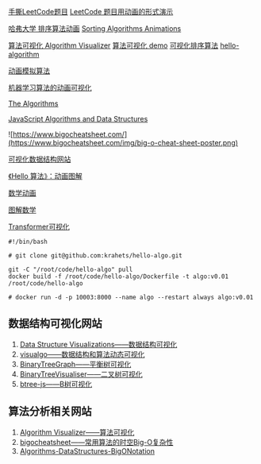 

[手撕LeetCode题目](https://github.com/labuladong/fucking-algorithm)
[LeetCode 题目用动画的形式演示](https://github.com/MisterBooo/LeetCodeAnimation)

[哈弗大学 排序算法动画](https://www.cs.usfca.edu/~galles/visualization/ComparisonSort.html)
[Sorting Algorithms Animations](https://www.toptal.com/developers/sorting-algorithms)

[算法可视化 Algorithm Visualizer](https://github.com/algorithm-visualizer/algorithm-visualizer)
[算法可视化 demo](https://algorithm-visualizer.org/simple-recursive/cellular-automata)
[可视化排序算法](https://github.com/LucasPilla/Sorting-Algorithms-Visualizer)
[hello-algorithm](https://github.com/geekxh/hello-algorithm)

[动画模拟算法](https://github.com/chefyuan/algorithm-base)

[机器学习算法的动画可视化](https://davpinto.github.io/ml-simulations)

[The Algorithms](https://the-algorithms.com/zh_Hans)

[JavaScript Algorithms and Data Structures](https://github.com/trekhleb/javascript-algorithms)

![https://www.bigocheatsheet.com/](https://www.bigocheatsheet.com/img/big-o-cheat-sheet-poster.png)

[可视化数据结构网站](https://www.cs.usfca.edu/~galles/visualization/Algorithms.html)

[《Hello 算法》：动画图解](https://github.com/krahets/hello-algo)

[数学动画](https://github.com/3b1b/manim)

[图解数学](../MachineLearning/图解数学)

[Transformer可视化](https://github.com/poloclub/transformer-explainer)

```
#!/bin/bash

# git clone git@github.com:krahets/hello-algo.git

git -C "/root/code/hello-algo" pull
docker build -f /root/code/hello-algo/Dockerfile -t algo:v0.01 /root/code/hello-algo

# docker run -d -p 10003:8000 --name algo --restart always algo:v0.01
```

## 数据结构可视化网站

1. [Data Structure Visualizations——数据结构可视化](https://www.cs.usfca.edu/~galles/visualization/Algorithms.html)
2. [visualgo——数据结构和算法动态可视化](https://visualgo.net/zh)
3. [BinaryTreeGraph——平衡树可视化](https://github.com/CoderMJLee/BinaryTrees)
4. [BinaryTreeVisualiser——二叉树可视化](http://btv.melezinek.cz/home.html)
5. [btree-js——B树可视化](https://yangez.github.io/btree-js/)

## 算法分析相关网站
1. [Algorithm Visualizer——算法可视化](https://algorithm-visualizer.org/)
2. [bigocheatsheet——常用算法的时空Big-O复杂性](https://www.bigocheatsheet.com/)
3. [Algorithms-DataStructures-BigONotation](http://cooervo.github.io/Algorithms-DataStructures-BigONotation/index.html)